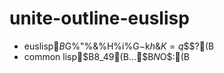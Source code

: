 unite-outline-euslisp
=====================

* euslisp$B$G%"%&%H%i%$%sI=<($G$-$k$h$&$K=q$$$?(B
* common lisp$B8_49(B...$B$N$O$:(B
